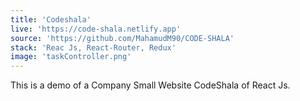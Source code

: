 ```yaml
---
title: 'Codeshala'
live: 'https://code-shala.netlify.app'
source: 'https://github.com/MahamudM90/CODE-SHALA'
stack: 'Reac Js, React-Router, Redux'
image: 'taskController.png'
---
```


This is a demo of a Company Small Website CodeShala of React Js.